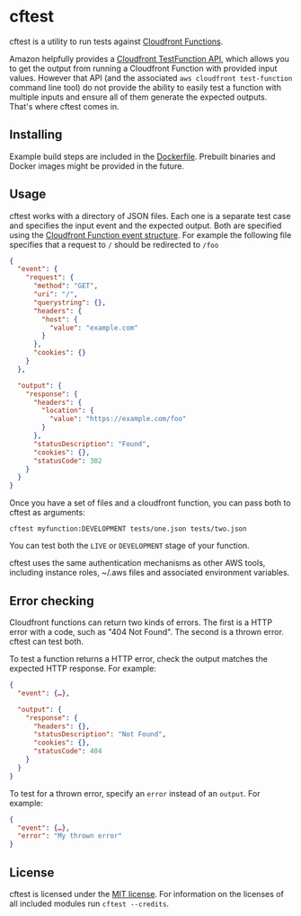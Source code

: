 # cftest

cftest is a utility to run tests against [Cloudfront Functions][].

Amazon helpfully provides a [Cloudfront TestFunction API][testfunction], which
allows you to get the output from running a Cloudfront Function with provided
input values. However that API (and the associated
`aws cloudfront test-function` command line tool) do not provide the ability to
easily test a function with multiple inputs and ensure all of them generate the
expected outputs. That's where cftest comes in.

[Cloudfront functions]: https://docs.aws.amazon.com/AmazonCloudFront/latest/DeveloperGuide/cloudfront-functions.html
[testfunction]: https://docs.aws.amazon.com/cloudfront/latest/APIReference/API_TestFunction.html

## Installing

Example build steps are included in the [Dockerfile](Dockerfile). Prebuilt
binaries and Docker images might be provided in the future.

## Usage

cftest works with a directory of JSON files. Each one is a separate test case
and specifies the input event and the expected output. Both are specified using
the [Cloudfront Function event structure][event]. For example the following
file specifies that a request to `/` should be redirected to `/foo`

```json
{
  "event": {
    "request": {
      "method": "GET",
      "uri": "/",
      "querystring": {},
      "headers": {
        "host": {
          "value": "example.com"
        }
      },
      "cookies": {}
    }
  },

  "output": {
    "response": {
      "headers": {
        "location": {
          "value": "https://example.com/foo"
        }
      },
      "statusDescription": "Found",
      "cookies": {},
      "statusCode": 302
    }
  }
}
```

Once you have a set of files and a cloudfront function, you can pass both to
cftest as arguments:

```
cftest myfunction:DEVELOPMENT tests/one.json tests/two.json
```

You can test both the `LIVE` or `DEVELOPMENT` stage of your function.

cftest uses the same authentication mechanisms as other AWS tools, including
instance roles, ~/.aws files and associated environment variables.

[event]: https://docs.aws.amazon.com/AmazonCloudFront/latest/DeveloperGuide/functions-event-structure.html

## Error checking

Cloudfront functions can return two kinds of errors. The first is a HTTP error
with a code, such as "404 Not Found". The second is a thrown error. cftest can
test both.

To test a function returns a HTTP error, check the output matches the expected
HTTP response. For example:

```json
{
  "event": {…},

  "output": {
    "response": {
      "headers": {},
      "statusDescription": "Not Found",
      "cookies": {},
      "statusCode": 404
    }
  }
}
```

To test for a thrown error, specify an `error` instead of an `output`. For
example:

```json
{
  "event": {…},
  "error": "My thrown error"
}
```

## License

cftest is licensed under the [MIT license](LICENSE). For information on the
licenses of all included modules run `cftest --credits`.
